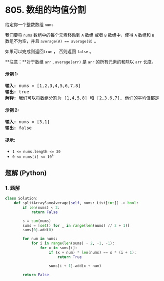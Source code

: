 # 805. 数组的均值分割
给定你一个整数数组 `nums`

我们要将 `nums` 数组中的每个元素移动到 `A` 数组 或者 `B` 数组中，使得 `A` 数组和 `B` 数组不为空，并且 `average(A) == average(B)` 。

如果可以完成则返回`true` ， 否则返回 `false`  。

**注意：**对于数组 `arr` ,  `average(arr)` 是 `arr` 的所有元素的和除以 `arr` 长度。

#### 示例 1:
<pre>
<strong>输入:</strong> nums = [1,2,3,4,5,6,7,8]
<strong>输出:</strong> true
<strong>解释:</strong> 我们可以将数组分割为 [1,4,5,8] 和 [2,3,6,7], 他们的平均值都是4.5。
</pre>

#### 示例 2:
<pre>
<strong>输入:</strong> nums = [3,1]
<strong>输出:</strong> false
</pre>

#### 提示:
* `1 <= nums.length <= 30`
* <code>0 <= nums[i] <= 10<sup>4</sup></code>

## 题解 (Python)

### 1. 题解
```Python
class Solution:
    def splitArraySameAverage(self, nums: List[int]) -> bool:
        if len(nums) < 2:
            return False

        s = sum(nums)
        sums = [set() for _ in range(len(nums) // 2 + 1)]
        sums[0].add(0)

        for num in nums:
            for i in range(len(sums) - 2, -1, -1):
                for x in sums[i]:
                    if (x + num) * len(nums) == s * (i + 1):
                        return True

                    sums[i + 1].add(x + num)

        return False
```
